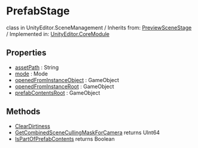 # PrefabStage
class in UnityEditor.SceneManagement
 / Inherits from: <a href="https://docs.unity3d.com/6000.1/Documentation/ScriptReference/PreviewSceneStage.html">PreviewSceneStage</a> / Implemented in: <a href="https://docs.unity3d.com/6000.1/Documentation/ScriptReference/UnityEditor.CoreModule.html">UnityEditor.CoreModule</a>

## Properties
- <a href="https://docs.unity3d.com/6000.1/Documentation/ScriptReference/PrefabStage-assetPath.html">assetPath</a> : String
- <a href="https://docs.unity3d.com/6000.1/Documentation/ScriptReference/PrefabStage-mode.html">mode</a> : Mode
- <a href="https://docs.unity3d.com/6000.1/Documentation/ScriptReference/PrefabStage-openedFromInstanceObject.html">openedFromInstanceObject</a> : GameObject
- <a href="https://docs.unity3d.com/6000.1/Documentation/ScriptReference/PrefabStage-openedFromInstanceRoot.html">openedFromInstanceRoot</a> : GameObject
- <a href="https://docs.unity3d.com/6000.1/Documentation/ScriptReference/PrefabStage-prefabContentsRoot.html">prefabContentsRoot</a> : GameObject

## Methods
- <a href="https://docs.unity3d.com/6000.1/Documentation/ScriptReference/PrefabStage.ClearDirtiness.html">ClearDirtiness</a>
- <a href="https://docs.unity3d.com/6000.1/Documentation/ScriptReference/PrefabStage.GetCombinedSceneCullingMaskForCamera.html">GetCombinedSceneCullingMaskForCamera</a> returns UInt64
- <a href="https://docs.unity3d.com/6000.1/Documentation/ScriptReference/PrefabStage.IsPartOfPrefabContents.html">IsPartOfPrefabContents</a> returns Boolean
